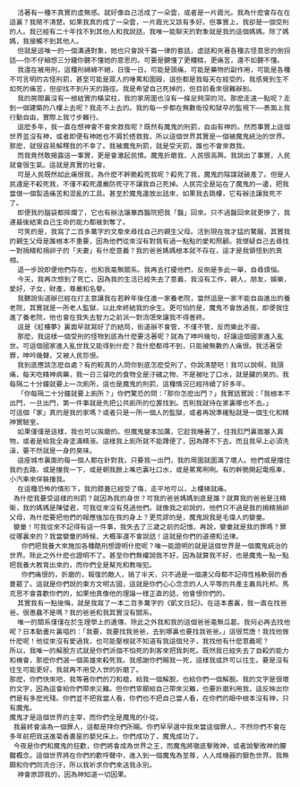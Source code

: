       活著有一種不真實的虛無感。就好像自己活成了一朵雲，或者是一片霞光。我為什麽會存在在這裏？我鬧不清楚。如果我真的成了一朵雲，一片霞光又該有多好。但事實上，我卻是一個受刑的人。我已經有二十年找不到其他人和我說話，我唯一能聊天的對象就是我的這個媽媽。除了媽媽，我接觸不到其他人。
      但就是這唯一的一個溝通對象，她也只會說千篇一律的套話，虛話和夾著各種古怪意思的倒拐話——你不仔細想三分鐘你聽不懂她的意思的。可要是聽懂了更糟糕，更痛苦，還不如聽不懂。
      我還在被用刑，這種刑綿綿不絕，日復一日。可能是頭痛，可能是藥物的副作用，可能是各種不可言明的古怪刑罰，甚至可能是眾人的唾罵和圍毆，這些都是我每天在經受的。我感覺到生不如死的痛苦，但卻找不到升天的路徑。我是希望自己死掉的，但目前看來很難辦到。
      我的房間裏沒有一根結實的橫梁柱，我的家周圍也沒有一條足夠深的河。那麽走遠一點呢？走到一個建築的八樓上去呢？我走不上去的。我的每一步都在無數衙役和獄卒的監視下——表面上我行動自由，實際上我寸步難行。
      這麽多年，我一直在想神會不會來救我呢？既然有魔鬼的刑罰，自由有神的。然而事實上這個世界並沒有神，或者即便有神她也不屑於搭救我，所以這個世界其實是一個被魔鬼統治的世界。那麽，就很容易解釋我的不幸了。我被魔鬼刑罰，就是受天罰，誰也不會來救我。
      而我竟然敢揭露這一事實，更是會激起民憤。魔鬼折磨我，人民很高興。我說出了事實，人民就會很生氣。這就是真實的社會。
      可是人民既然如此痛恨我，為什麽不幹脆殺死我呢？殺死了我，魔鬼的陰謀就破產了。但是人民還是不殺死我，不僅不殺死還嚴防死守不讓我自己死掉。人民完全是站在了魔鬼的一邊，把我當做一個製造痛苦和混亂的工具。甚至於魔鬼還放出話來，如果我去跳樓，它有辦法讓我死不了。
      即便我的腦袋都摔爛了，它也有辦法讓華西醫院把我「醫」回來。只不過醫回來就更慘了，我連最後結束自己生命的能力都被剝奪了。
      可笑的是，我寫了二百多萬字的文章來尋找自己的親生父母。活到現在我才猛的驚醒，其實我的親生父母是誰根本不重要，因為他們從來沒有對我有過一點點的愛和照顧。我懷疑自己去尋找一對捐精和捐卵子的「夫妻」有什麽意義？我的爸爸媽媽根本就不存在，這才是我領悟到的真相。
      退一步說即便他們存在，也和我毫無關系。我再去打擾他們，反倒是多此一舉，自尋煩惱。
      今天，我再次想到了死亡。因為我的生活已經失去了意義，我沒有工作，親人，朋友，娛樂，愛好，子女，財產，尊嚴和名譽。
      我聽說街道辦已經在打主意讓我在若幹年後住進一家養老院，當然這是一家不能自由進出的養老院，其實就是一所老人監獄，以此來終結我的余生。更可怕的是，魔鬼不會放過我，即便我住進了養老院，他也會在我失去智力之前派一對流氓來讓我不得善終。
      這是《紅樓夢》裏面早就寫好了的結局，街道辦不會管，不僅不管，反而樂此不疲。
      那麽，我這樣一個受刑的怪物到底為什麽要活著呢？就為了呻吟幾句，好讓這個國家進入亂世。可這個國家進入亂世我又能得到什麽？我什麽都得不到，只能被無數的人痛恨。我活著受罪，呻吟幾聲，又被人民怨恨。
      我到底應該怎麽自處？有的較真的人問你到底怎麽受刑了，你說清楚吧！我可以說啊，我頭痛，每天吃精神病藥，我一日三餐吃的食物全是汙穢之物，不是被吐了口水，就是臟的臭的。我每隔二十分鐘就要上一次廁所，這也是魔鬼的刑罰，這種情況已經持續了好多年。
      「你每隔二十分鐘就要上廁所？」你們驚恐的問：「那你怎麽出門？」我實話實說：「我根本不出門，一旦出門，第一件事就是先把公共廁所的位置找到。否則我就待在家裏哪也不去。」
    可這個「家」真的是我的家嗎？或者只是一所一個人的監獄，或者再說準確點就是一個生化和精神實驗室。
      如果僅僅是這樣，我也可以挨磨的。但魔鬼變本加厲，它趁我睡著了，往我肛門裏面塞入異物，或者是給我全身塗滿精液。這樣我上廁所就不能蹲便了，因為蹲不下去。而且我早上必須洗澡，要不然就是一身的臭味。
      這座城市裏面的每一個人都在針對我，只要我一出門，我的周圍就圍滿了壞人。他們或是擋住我的去路，或是撞我一下，或是朝我臉上嘴巴裏吐口水，或是罵罵咧咧。有的幹脆開起電瓶車，小汽車來佯裝撞我。
      在這種恐怖的情形下，我的膝蓋已經受了傷，走平地可以，上樓梯就痛。
     為什麽我要受這樣的刑罰？就因為我的身世？可我的爸爸媽媽到底是誰？就算我的爸爸是汪精衛，我的媽媽是陳璧君，可我從來沒有見過他們。就像我之前說的，他們只不過是我的捐精捐卵父母，為什麽要把他們的報應強加在我的身上？更荒謬的是，魔鬼說我是毛偉人的孌童。
     孌童！可我從來不記得有這一件事，我失去了三歲之前的記憶。再說，孌童就是我的罪嗎？罪從哪裏來的？我當孌童的時候，大概率還不會說話！這就是你們的道德和法律。
       你們把我養大來施加各種酷刑想證明什麽呢？唯一能證明的就是這個世界是一個魔鬼統治的世界。除此之外什麽也證明不了。甚至你們無權說我不好，因為就算我不好，也是魔鬼一點一點把我養大教育出來的，而你們全是幫兇和教唆犯。
       你們痛恨的，折磨的，報復的敵人，搞了半天，只不過是一個連父母都不記得性格軟弱的香菱罷了。這就是你們說的東方文明古國，這就是你們心心念念的人人平等的共產主義烏托邦。馬克思不會喜歡你們的，如果他真像他的理論一樣正直的話，他會恨你們的。
      其實我有一點後悔，就是我寫了一本二百多萬字的《凱文日記》。在這本書裏，我一直在找爸爸。很愚蠢不是嗎？我的爸爸和我其實沒有關系。
      唯一的關系僅僅在於生理學上的遺傳，除此之外我和我的這個爸爸毫無瓜葛。我何必再去找他呢？日本動畫片裏唱的：「我要，我要找我爸爸，去到哪裏也要找我爸爸。」這很荒唐！我找他做什麽呢！他從來沒有愛過我，也可能壓根就不知道有我這個兒子，我找他有什麽意義呢？
    所以，我唯一的解脫方式就是你們派個不怕死的刺客來把我刺死。既然我已經失去了自殺的能力和機會，那麽你們選一個英雄來殺死我。我感謝你們賜我一死，這樣我或許可以往生。要是沒有往生可能更好，我就再不用受人世的折磨了。
    那麽，你們快來吧，我等著你們的刀和槍，給我一個解脫，也給你們一個解脫。我的文字是很壞的文字，因為這會給你們帶來災難。但你們寧願給自己帶來災難，也要折磨利用我，這反映出你們是有多麽兇殘。你們並不把我當人看，你們也不把自己當人看，在你們的眼中根本沒有神，只有魔鬼。
    魔鬼才是這個世界的主宰，而你們全是魔鬼的仆從。
     我最終會淪為一個罪人，這都是拜你們所賜。你們早早選中我來當這個罪人，不然你們不會在多年前把我送進菊香書屋的嬰兒床上。你們成功了，魔鬼成功了。
     今夜是你們和魔鬼的狂歡，你們將會成為世界之王，而魔鬼將徹底擊敗神，或者說擊敗神的朦朧概念。這個世界將在你們的歡呼聲中，進入到一個魔鬼為至尊，人人成機器的銀色世界。我無願和你們同流合汙，所以我祈求你們來送我永別。
      神會原諒我的，因為神知道一切因果。
